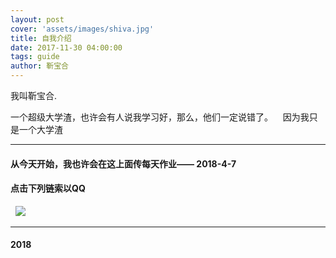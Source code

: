 ```yaml
---
layout: post
cover: 'assets/images/shiva.jpg'
title: 自我介绍
date: 2017-11-30 04:00:00
tags: guide
author: 靳宝合
---
```


<p>我叫靳宝合.</p>


<p >一个超级大学渣，也许会有人说我学习好，那么，他们一定说错了。
    因为我只是一个大学渣</p>
<hr />

<h4 id="heading1">从今天开始，我也许会在这上面传每天作业—— 2018-4-7 </h4>

<h4 id="2">点击下列链索以QQ</h4> 

<A href="tencent://message/?uin=2031973359&amp;Site=有事Q我&amp;Menu=yes">   
<img style="border:0px;" src=http://wpa.qq.com/pa?p=1:2031973359:7></a> 

<hr />
<h4 id="3">2018</h4>
